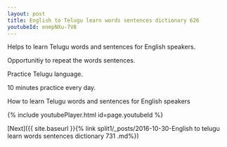 ```yaml
---
layout: post
title: English to Telugu learn words sentences dictionary 626 
youtubeId: enmpNXu-7V8
---
```

 
 
Helps to learn Telugu words and sentences for English speakers.

Opportunitiy to repeat the words sentences. 

Practice Telugu language. 
 
10 minutes practice every day. 
 
How to learn Telugu words and sentences for English speakers 
 
{% include youtubePlayer.html id=page.youtubeId %}
 
 
[Next]({{ site.baseurl }}{% link  split1/_posts/2016-10-30-English to telugu learn words sentences dictionary 731 .md%})
 
